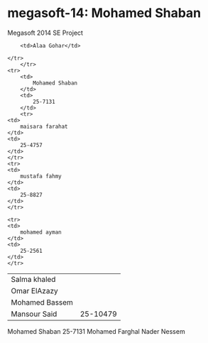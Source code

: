 megasoft-14: Mohamed Shaban
===========

Megasoft 2014 SE Project
<table>
	<tr>
		<td>Salma khaled</td>
	</tr>
	<tr>
		<td>Omar ElAzazy</td>
	</tr>
	<tr>
		<td>Mohamed Bassem</td>
	</tr>
	

		<td>Alaa Gohar</td>

	</tr>
		</tr>
	<tr>
		<td>
			Mohamed Shaban
		</td>
		<td>
			25-7131
		</td>
		<tr>
	<td>
		maisara farahat
	</td>
	<td>
		25-4757
	</td>
	</tr>
	<tr>
	<td>
		mustafa fahmy
	</td>
	<td>
		25-8827
	</td>
	</tr>

<tr>
	<td>
		Mansour Said
	</td>
	<td>
		25-10479
	</td>
	</tr>

	<tr>
	<td>
		mohamed ayman
	</td>
	<td>
		25-2561
	</td>
	</tr>




</table>

<tr>
	<td>
		Mohamed Shaban
	</td>
	<td>
		25-7131
	</td>
	<td>
		Mohamed Farghal
		</td>
</tr>

<tr>
		<td>Nader Nessem</td>
	</tr>